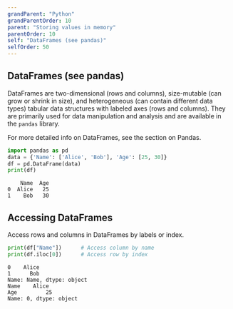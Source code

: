 ```yaml
---
grandParent: "Python"
grandParentOrder: 10
parent: "Storing values in memory"
parentOrder: 10
self: "DataFrames (see pandas)"
selfOrder: 50
---
```


## DataFrames (see pandas)
DataFrames are two-dimensional (rows and columns), size-mutable (can grow or shrink in size), and heterogeneous (can contain different data types) tabular data structures with labeled axes (rows and columns). They are primarily used for data manipulation and analysis and are available in the `pandas` library. <p>
For more detailed info on DataFrames, see the section on Pandas.

```python
import pandas as pd
data = {'Name': ['Alice', 'Bob'], 'Age': [25, 30]}
df = pd.DataFrame(data)
print(df)
```
```output
    Name  Age
0  Alice   25
1    Bob   30
```

## Accessing DataFrames
Access rows and columns in DataFrames by labels or index.

```python
print(df["Name"])      # Access column by name
print(df.iloc[0])      # Access row by index
```
```output
0    Alice
1      Bob
Name: Name, dtype: object
Name    Alice
Age         25
Name: 0, dtype: object
```
